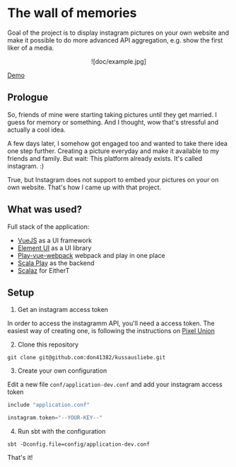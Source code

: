 # The wall of memories

Goal of the project is to display instagram pictures on your own website and make it possible to do more advanced API aggregation, e.g. show the first liker of a media.

<p align="center">
![doc/example.jpg]
</p>

[Demo](www.kussausliebe.de)
## Prologue

So, friends of mine were starting taking pictures until they get married. I guess for memory or something. And I thought, wow that's stressful and actually a cool idea.

A few days later, I somehow got engaged too and wanted to take there idea one step further. Creating a picture everyday and make it available to my friends and family. But wait: This platform already exists. It's called instagram. :)

True, but Instagram does not support to embed your pictures on your on own website. That's how I came up with that project.

## What was used?

Full stack of the application:

- [VueJS](vuejs.org) as a UI framework
- [Element UI](https://github.com/ElemeFE/element) as a UI library
- [Play-vue-webpack](https://github.com/gbogard/play-vue-webpack) webpack and play in one place
- [Scala Play](https://www.playframework.com/) as the backend
- [Scalaz](https://github.com/scalaz/scalaz) for EitherT

## Setup

1. Get an instagram access token

In order to access the instagramm API, you'll need a access token. The easiest way of creating one, is following the instructions on [Pixel Union](http://instagram.pixelunion.net/)

2. Clone this repository

```git clone git@github.com:don41382/kussausliebe.git ```

3. Create your own configuration

Edit a new file `conf/application-dev.conf` and add your instagram access token

```scala
include "application.conf"

instagram.token="--YOUR-KEY--"
```

4. Run sbt with the configuration

```sbt -Dconfig.file=config/application-dev.conf```

That's it!
